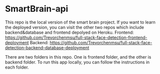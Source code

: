 # SmartBrain-api

This repo is the local version of the smart brain project. If you want to learn the deployed version, you can visit
the other two repos which include backend&database and frontend depolyed on Heroku.
Frontend: <https://github.com/Trevorchenmsu/full-stack-face-detection-frontend-deployment>
Backend: <https://github.com/Trevorchenmsu/full-stack-face-detection-backend-database-deployment>

There are two folders in this repo. One is frontend folder, and the other is backend folder. To run this app locally,
you can follow the instructions in each folder. 

